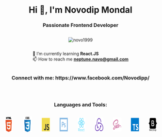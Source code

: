 <h1 align="center">Hi 👋, I'm Novodip Mondal</h1>
<h3 align="center">Passionate Frontend Developer</h3>
<div style="display: flex; flex-direction: column; align-items: center">
  <p align="left">
    <img
      src="https://komarev.com/ghpvc/?username=novo1999&label=Profile%20views&color=f60404&style=flat"
      alt="novo1999"
    />
  </p>

  🌱 I’m currently learning **React.JS**  <br />
  📫 How to reach me **neptune.navo@gmail.com**

  <h3 align="left">Connect with me: https://www.facebook.com/Novodipp/</h3>
  <p align="left"></p>

  <h3 align="left">Languages and Tools:</h3>
  <p
    style="
      display: flex;
      gap: 2rem;
      align-items: center;
      justify-content: center;
    "
    align="left"
  >
    <a href="https://www.w3.org/html/" target="_blank" rel="noreferrer">
      <img
        src="https://raw.githubusercontent.com/devicons/devicon/master/icons/html5/html5-original-wordmark.svg"
        alt="html5"
        width="50"
        height="50"
      />
    </a>
    <a href="https://www.w3schools.com/css/" target="_blank" rel="noreferrer">
      <img
        src="https://raw.githubusercontent.com/devicons/devicon/master/icons/css3/css3-original-wordmark.svg"
        alt="css3"
        width="50"
        height="50"
      />
    </a>
    <a
      href="https://developer.mozilla.org/en-US/docs/Web/JavaScript"
      target="_blank"
      rel="noreferrer"
    >
      <img
        src="https://raw.githubusercontent.com/devicons/devicon/master/icons/javascript/javascript-original.svg"
        alt="javascript"
        width="45"
        height="45"
      />
    </a>
    <a href="https://www.photoshop.com/en" target="_blank" rel="noreferrer">
      <img
        src="https://raw.githubusercontent.com/devicons/devicon/master/icons/photoshop/photoshop-line.svg"
        alt="photoshop"
        width="45"
        height="45"
      />
    </a>
    <a href="https://reactjs.org/" target="_blank" rel="noreferrer">
      <img
        src="https://raw.githubusercontent.com/devicons/devicon/master/icons/react/react-original-wordmark.svg"
        alt="react"
        width="45"
        height="45"
      />
    </a>
    <a href="https://redux.js.org" target="_blank" rel="noreferrer">
      <img
        src="https://raw.githubusercontent.com/devicons/devicon/master/icons/redux/redux-original.svg"
        alt="redux"
        width="45"
        height="45"
      />
    </a>
    <a href="https://sass-lang.com" target="_blank" rel="noreferrer">
      <img
        src="https://raw.githubusercontent.com/devicons/devicon/master/icons/sass/sass-original.svg"
        alt="sass"
        width="45"
        height="45"
      />
    </a>
    <a href="https://www.typescriptlang.org/" target="_blank" rel="noreferrer">
      <img
        src="https://raw.githubusercontent.com/devicons/devicon/master/icons/typescript/typescript-original.svg"
        alt="typescript"
        width="45"
        height="45"
      />
    </a>
    <a href="https://getbootstrap.com" target="_blank" rel="noreferrer">
      <img
        src="https://raw.githubusercontent.com/devicons/devicon/master/icons/bootstrap/bootstrap-plain-wordmark.svg"
        alt="bootstrap"
        width="45"
        height="45"
      />
    </a>
  </p>
</div>
